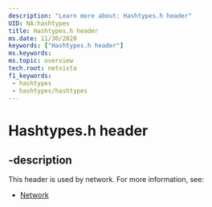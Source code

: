 ```yaml
---
description: "Learn more about: Hashtypes.h header"
UID: NA:hashtypes
title: Hashtypes.h header
ms.date: 11/30/2020
keywords: ["Hashtypes.h header"]
ms.keywords: 
ms.topic: overview
tech.root: netvista
f1_keywords:
 - hashtypes
 - hashtypes/hashtypes
---
```


# Hashtypes.h header


## -description

This header is used by network. For more information, see:

- [Network](../_netvista/index.md)
